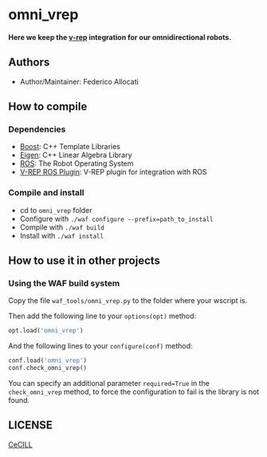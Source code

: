 # omni_vrep

#### Here we keep the [v-rep] integration for our omnidirectional robots.

## Authors

- Author/Maintainer: Federico Allocati

## How to compile

### Dependencies
- [Boost]: C++ Template Libraries
- [Eigen]: C++ Linear Algebra Library
- [ROS]: The Robot Operating System
- [V-REP ROS Plugin]: V-REP plugin for integration with ROS

### Compile and install

- cd to `omni_vrep` folder
- Configure with `./waf configure --prefix=path_to_install`
- Compile with `./waf build`
- Install with `./waf install`

## How to use it in other projects

### Using the WAF build system

Copy the file `waf_tools/omni_vrep.py` to the folder where your wscript is.

Then add the following line to your `options(opt)` method:

```python
opt.load('omni_vrep')
```

And the following lines to your `configure(conf)` method:

```python
conf.load('omni_vrep')
conf.check_omni_vrep()
```

You can specify an additional parameter `required=True` in the `check_omni_vrep` method, to force the configuration to fail is the library is not found.

## LICENSE

[CeCILL]

[v-rep]: http://www.coppeliarobotics.com/
[Boost]: http://www.boost.org
[ROS]: http://www.ros.org/
[V-REP ROS Plugin]: http://www.coppeliarobotics.com/helpFiles/en/rosTutorialIndigo.htm
[Eigen]: http://eigen.tuxfamily.org/
[CeCILL]: http://www.cecill.info/index.en.html